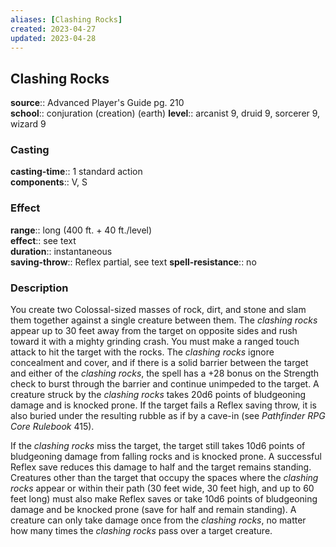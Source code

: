 ```yaml
---
aliases: [Clashing Rocks]
created: 2023-04-27
updated: 2023-04-28
---
```


## Clashing Rocks

**source**:: Advanced Player's Guide pg. 210  
**school**:: conjuration (creation) (earth)
**level**:: arcanist 9, druid 9, sorcerer 9, wizard 9

### Casting

**casting-time**:: 1 standard action  
**components**:: V, S

### Effect

**range**:: long (400 ft. + 40 ft./level)  
**effect**:: see text  
**duration**:: instantaneous  
**saving-throw**:: Reflex partial, see text
**spell-resistance**:: no

### Description

You create two Colossal-sized masses of rock, dirt, and stone and slam them together against a single creature between them. The *clashing rocks* appear up to 30 feet away from the target on opposite sides and rush toward it with a mighty grinding crash. You must make a ranged touch attack to hit the target with the rocks. The *clashing rocks* ignore concealment and cover, and if there is a solid barrier between the target and either of the *clashing rocks*, the spell has a +28 bonus on the Strength check to burst through the barrier and continue unimpeded to the target. A creature struck by the *clashing rocks* takes 20d6 points of bludgeoning damage and is knocked prone. If the target fails a Reflex saving throw, it is also buried under the resulting rubble as if by a cave-in (see *Pathfinder RPG Core Rulebook* 415).  
  
If the *clashing rocks* miss the target, the target still takes 10d6 points of bludgeoning damage from falling rocks and is knocked prone. A successful Reflex save reduces this damage to half and the target remains standing. Creatures other than the target that occupy the spaces where the *clashing rocks* appear or within their path (30 feet wide, 30 feet high, and up to 60 feet long) must also make Reflex saves or take 10d6 points of bludgeoning damage and be knocked prone (save for half and remain standing). A creature can only take damage once from the *clashing rocks*, no matter how many times the *clashing rocks* pass over a target creature.
